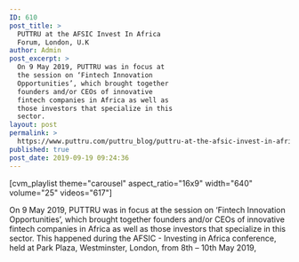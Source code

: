 ```yaml
---
ID: 610
post_title: >
  PUTTRU at the AFSIC Invest In Africa
  Forum, London, U.K
author: Admin
post_excerpt: >
  On 9 May 2019, PUTTRU was in focus at
  the session on ‘Fintech Innovation
  Opportunities’, which brought together
  founders and/or CEOs of innovative
  fintech companies in Africa as well as
  those investors that specialize in this
  sector.
layout: post
permalink: >
  https://www.puttru.com/puttru_blog/puttru-at-the-afsic-invest-in-africa-forum-london-u-k/
published: true
post_date: 2019-09-19 09:24:36
---
```

[cvm_playlist theme="carousel" aspect_ratio="16x9" width="640" volume="25" videos="617"]

On 9 May 2019, PUTTRU was in focus at the session on ‘Fintech Innovation Opportunities’, which brought together founders and/or CEOs of innovative fintech companies in Africa as well as those investors that specialize in this sector. This happened during the AFSIC - Investing in Africa conference, held at Park Plaza, Westminster, London, from 8th – 10th May 2019,